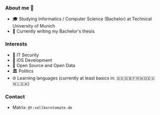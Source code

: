 ### About me 🍅

- 🎓 Studying Informatics / Computer Science (Bachelor) at Technical University of Munich
- 📝 Currently writing my Bachelor's thesis



### Interests

- 🔐 IT Security
- 📱 iOS Development
- 📖 Open Source and Open Data
- 🏛 Politics
- 🌐 Learning languages (currently at least basics in: 🇩🇪🇬🇧🇫🇷🇳🇴🇪🇸🇳🇱🇸🇦)



### Contact
- Matrix: `@t:vollkorntomate.de`
